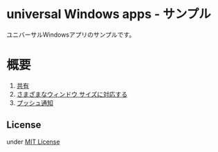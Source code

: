 universal Windows apps - サンプル
=============================
ユニバーサルWindowsアプリのサンプルです。

概要
====

1. [共有](/ShareSample)
1. [さまざまなウィンドウ サイズに対応する](/WindowSizeSample)
1. [プッシュ通知](/NotificationSample)

License
-------
under [MIT License](http://opensource.org/licenses/MIT)
